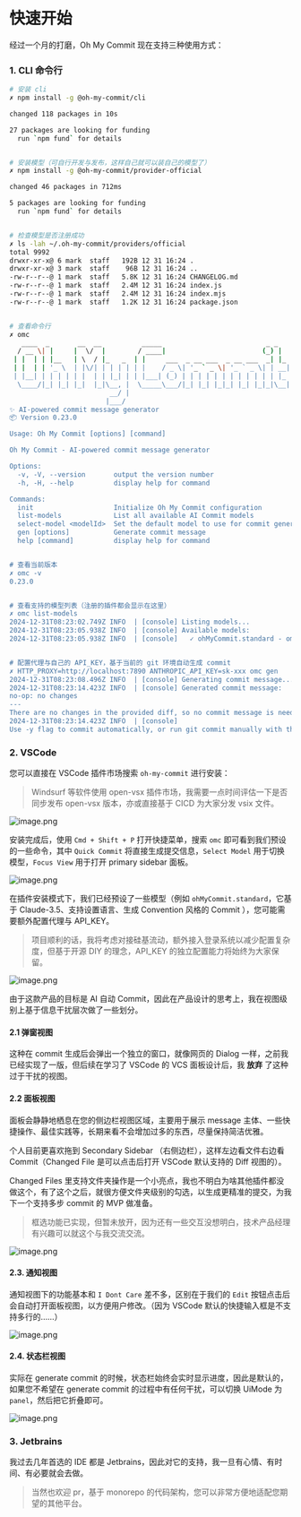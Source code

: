 # 快速开始

经过一个月的打磨，Oh My Commit 现在支持三种使用方式：

### 1. CLI 命令行

```bash
# 安装 cli
✗ npm install -g @oh-my-commit/cli

changed 118 packages in 10s

27 packages are looking for funding
  run `npm fund` for details


# 安装模型（可自行开发与发布，这样自己就可以装自己的模型了）
✗ npm install -g @oh-my-commit/provider-official

changed 46 packages in 712ms

5 packages are looking for funding
  run `npm fund` for details


# 检查模型是否注册成功
✗ ls -lah ~/.oh-my-commit/providers/official
total 9992
drwxr-xr-x@ 6 mark  staff   192B 12 31 16:24 .
drwxr-xr-x@ 3 mark  staff    96B 12 31 16:24 ..
-rw-r--r--@ 1 mark  staff   5.8K 12 31 16:24 CHANGELOG.md
-rw-r--r--@ 1 mark  staff   2.4M 12 31 16:24 index.js
-rw-r--r--@ 1 mark  staff   2.4M 12 31 16:24 index.mjs
-rw-r--r--@ 1 mark  staff   1.2K 12 31 16:24 package.json


# 查看命令行
✗ omc
   ____  _       __  __          _____                          _ _
  / __ \| |     |  \/  |        / ____|                        (_) |
 | |  | | |__   | \  / |_   _  | |     ___  _ __ ___  _ __ ___  _| |_
 | |  | | '_ \  | |\/| | | | | | |    / _ \| '_ ` _ \| '_ ` _ \| | __|
 | |__| | | | | | |  | | |_| | | |___| (_) | | | | | | | | | | | | |_
  \____/|_| |_| |_|  |_|\__, |  \_____\___/|_| |_| |_|_| |_| |_|_|\__|
                         __/ |
                        |___/
✨ AI-powered commit message generator
📦 Version 0.23.0

Usage: Oh My Commit [options] [command]

Oh My Commit - AI-powered commit message generator

Options:
  -v, -V, --version       output the version number
  -h, -H, --help          display help for command

Commands:
  init                    Initialize Oh My Commit configuration
  list-models             List all available AI Commit models
  select-model <modelId>  Set the default model to use for commit generation
  gen [options]           Generate commit message
  help [command]          display help for command


# 查看当前版本
✗ omc -v
0.23.0


# 查看支持的模型列表（注册的插件都会显示在这里）
✗ omc list-models
2024-12-31T08:23:02.749Z INFO  | [console] Listing models...
2024-12-31T08:23:05.938Z INFO  | [console] Available models:
2024-12-31T08:23:05.938Z INFO  | [console]   ✓ ohMyCommit.standard - omc-standard (default)


# 配置代理与自己的 API_KEY，基于当前的 git 环境自动生成 commit
✗ HTTP_PROXY=http://localhost:7890 ANTHROPIC_API_KEY=sk-xxx omc gen
2024-12-31T08:23:08.496Z INFO  | [console] Generating commit message...
2024-12-31T08:23:14.423Z INFO  | [console] Generated commit message:
no-op: no changes
---
There are no changes in the provided diff, so no commit message is needed.
2024-12-31T08:23:14.423Z INFO  | [console]
Use -y flag to commit automatically, or run git commit manually with the message above

```


### 2. VSCode 

您可以直接在 VSCode 插件市场搜索 `oh-my-commit` 进行安装：

> Windsurf 等软件使用 open-vsx 插件市场，我需要一点时间评估一下是否同步发布 open-vsx 版本，亦或直接基于 CICD 为大家分发 vsix 文件。

![image.png](https://poketto.oss-cn-hangzhou.aliyuncs.com/20241231163723.png)

安装完成后，使用 `Cmd + Shift + P` 打开快捷菜单，搜索 `omc` 即可看到我们预设的一些命令，其中 `Quick Commit` 将直接生成提交信息，`Select Model` 用于切换模型，`Focus View` 用于打开 primary sidebar 面板。

![image.png](https://poketto.oss-cn-hangzhou.aliyuncs.com/20241231163337.png)

在插件安装模式下，我们已经预设了一些模型（例如 `ohMyCommit.standard`，它基于 Claude-3.5、支持设置语言、生成 Convention 风格的 Commit ），您可能需要额外配置代理与 API_KEY。

> 项目顺利的话，我将考虑对接硅基流动，额外接入登录系统以减少配置复杂度，但基于开源 DIY 的理念，API_KEY 的独立配置能力将始终为大家保留。

![image.png](https://poketto.oss-cn-hangzhou.aliyuncs.com/20241231164558.png)

由于这款产品的目标是 AI 自动 Commit，因此在产品设计的思考上，我在视图级别上基于信息干扰层次做了一些划分。

#### 2.1 弹窗视图

这种在 commit 生成后会弹出一个独立的窗口，就像网页的 Dialog 一样，之前我已经实现了一版，但后续在学习了 VSCode 的 VCS 面板设计后，我 **放弃** 了这种过于干扰的视图。

#### 2.2 面板视图

面板会静静地栖息在您的侧边栏视图区域，主要用于展示 message 主体、一些快捷操作、最佳实践等，长期来看不会增加过多的东西，尽量保持简洁优雅。
   
个人目前更喜欢拖到 Secondary Sidebar （右侧边栏），这样左边看文件右边看 Commit（Changed File 是可以点击后打开 VSCode 默认支持的 Diff 视图的）。

Changed Files 里支持文件夹操作是一个小亮点，我也不明白为啥其他插件都没做这个，有了这个之后，就很方便文件夹级别的勾选，以生成更精准的提交，为我下一个支持多步 commit 的 MVP 做准备。

> 框选功能已实现，但暂未放开，因为还有一些交互没想明白，技术产品经理有兴趣可以就这个与我交流交流。

![image.png](https://poketto.oss-cn-hangzhou.aliyuncs.com/20241231165634.png)

#### 2.3. 通知视图

通知视图下的功能基本和 `I Dont Care` 差不多，区别在于我们的 `Edit` 按钮点击后会自动打开面板视图，以方便用户修改。（因为 VSCode 默认的快捷输入框是不支持多行的……）
   
![image.png](https://poketto.oss-cn-hangzhou.aliyuncs.com/20241231165222.png)

#### 2.4. 状态栏视图

实际在 generate commit 的时候，状态栏始终会实时显示进度，因此是默认的，如果您不希望在 generate commit 的过程中有任何干扰，可以切换 UiMode 为 `panel`，然后把它折叠即可。

   ![image.png](https://poketto.oss-cn-hangzhou.aliyuncs.com/20241231170625.png)

### 3. Jetbrains

我过去几年首选的 IDE 都是 Jetbrains，因此对它的支持，我一旦有心情、有时间、有必要就会去做。

> 当然也欢迎 pr，基于 monorepo 的代码架构，您可以非常方便地适配您期望的其他平台。

